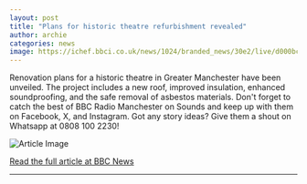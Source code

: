 ```yaml
---
layout: post
title: "Plans for historic theatre refurbishment revealed"
author: archie
categories: news
image: https://ichef.bbci.co.uk/news/1024/branded_news/30e2/live/d000bc20-a9b1-11f0-a923-ff705558ae00.jpg
---
```

Renovation plans for a historic theatre in Greater Manchester have been unveiled. The project includes a new roof, improved insulation, enhanced soundproofing, and the safe removal of asbestos materials. Don't forget to catch the best of BBC Radio Manchester on Sounds and keep up with them on Facebook, X, and Instagram. Got any story ideas? Give them a shout on Whatsapp at 0808 100 2230!

![Article Image](https://ichef.bbci.co.uk/news/1024/branded_news/30e2/live/d000bc20-a9b1-11f0-a923-ff705558ae00.jpg)

[Read the full article at BBC News](https://www.bbc.com/news/articles/c1lq4r84156o?at_medium=RSS&at_campaign=rss)

---
